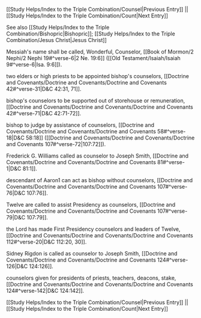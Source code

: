 [[Study Helps/Index to the Triple Combination/Counsel|Previous Entry]]  ||  [[Study Helps/Index to the Triple Combination/Count|Next Entry]]

 See also [[Study Helps/Index to the Triple Combination/Bishopric|Bishopric]]; [[Study Helps/Index to the Triple Combination/Jesus Christ|Jesus Christ]]

 Messiah's name shall be called, Wonderful, Counselor, [[Book of Mormon/2 Nephi/2 Nephi 19#^verse-6|2 Ne. 19:6]] ([[Old Testament/Isaiah/Isaiah 9#^verse-6|Isa. 9:6]]).

 two elders or high priests to be appointed bishop's counselors, [[Doctrine and Covenants/Doctrine and Covenants/Doctrine and Covenants 42#^verse-31|D&C 42:31, 71]].

 bishop's counselors to be supported out of storehouse or remuneration, [[Doctrine and Covenants/Doctrine and Covenants/Doctrine and Covenants 42#^verse-71|D&C 42:71-72]].

 bishop to judge by assistance of counselors, [[Doctrine and Covenants/Doctrine and Covenants/Doctrine and Covenants 58#^verse-18|D&C 58:18]] ([[Doctrine and Covenants/Doctrine and Covenants/Doctrine and Covenants 107#^verse-72|107:72]]).

 Frederick G. Williams called as counselor to Joseph Smith, [[Doctrine and Covenants/Doctrine and Covenants/Doctrine and Covenants 81#^verse-1|D&C 81:1]].

 descendant of Aaron1 can act as bishop without counselors, [[Doctrine and Covenants/Doctrine and Covenants/Doctrine and Covenants 107#^verse-76|D&C 107:76]].

 Twelve are called to assist Presidency as counselors, [[Doctrine and Covenants/Doctrine and Covenants/Doctrine and Covenants 107#^verse-79|D&C 107:79]].

 the Lord has made First Presidency counselors and leaders of Twelve, [[Doctrine and Covenants/Doctrine and Covenants/Doctrine and Covenants 112#^verse-20|D&C 112:20, 30]].

 Sidney Rigdon is called as counselor to Joseph Smith, [[Doctrine and Covenants/Doctrine and Covenants/Doctrine and Covenants 124#^verse-126|D&C 124:126]].

 counselors given for presidents of priests, teachers, deacons, stake, [[Doctrine and Covenants/Doctrine and Covenants/Doctrine and Covenants 124#^verse-142|D&C 124:142]].

[[Study Helps/Index to the Triple Combination/Counsel|Previous Entry]]  ||  [[Study Helps/Index to the Triple Combination/Count|Next Entry]]